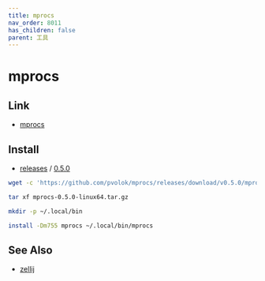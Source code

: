 ```yaml
---
title: mprocs
nav_order: 8011
has_children: false
parent: 工具
---
```



# mprocs


## Link

* [mprocs](https://github.com/pvolok/mprocs)


## Install

* [releases](https://github.com/pvolok/mprocs/releases) / [0.5.0](https://github.com/pvolok/mprocs/releases/tag/v0.5.0)

``` sh
wget -c 'https://github.com/pvolok/mprocs/releases/download/v0.5.0/mprocs-0.5.0-linux64.tar.gz'

tar xf mprocs-0.5.0-linux64.tar.gz

mkdir -p ~/.local/bin

install -Dm755 mprocs ~/.local/bin/mprocs
```


## See Also

* [zellij](https://samwhelp.github.io/note-about-ubuntu/read/tool/zellij.html)
